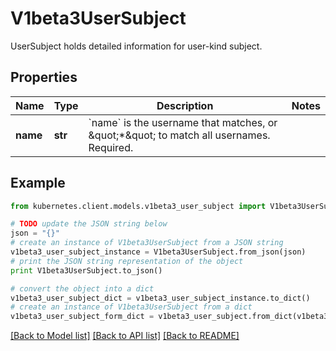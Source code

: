 # V1beta3UserSubject

UserSubject holds detailed information for user-kind subject.

## Properties
Name | Type | Description | Notes
------------ | ------------- | ------------- | -------------
**name** | **str** | &#x60;name&#x60; is the username that matches, or \&quot;*\&quot; to match all usernames. Required. | 

## Example

```python
from kubernetes.client.models.v1beta3_user_subject import V1beta3UserSubject

# TODO update the JSON string below
json = "{}"
# create an instance of V1beta3UserSubject from a JSON string
v1beta3_user_subject_instance = V1beta3UserSubject.from_json(json)
# print the JSON string representation of the object
print V1beta3UserSubject.to_json()

# convert the object into a dict
v1beta3_user_subject_dict = v1beta3_user_subject_instance.to_dict()
# create an instance of V1beta3UserSubject from a dict
v1beta3_user_subject_form_dict = v1beta3_user_subject.from_dict(v1beta3_user_subject_dict)
```
[[Back to Model list]](../README.md#documentation-for-models) [[Back to API list]](../README.md#documentation-for-api-endpoints) [[Back to README]](../README.md)


